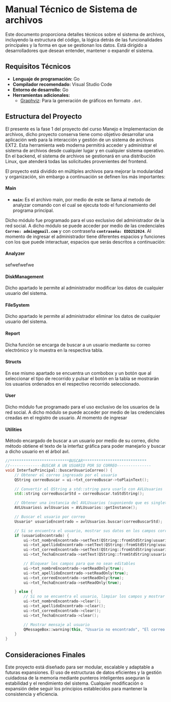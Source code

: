 # Manual Técnico de Sistema de archivos

Este documento proporciona detalles técnicos sobre el sistema de archivos, incluyendo la estructura del código, la lógica detrás de las funcionalidades principales y la forma en que se gestionan los datos. Está dirigido a desarrolladores que desean entender, mantener o expandir el sistema.

## Requisitos Técnicos

- **Lenguaje de programación:** Go
- **Compilador recomendado:** Visual Studio Code
- **Entorno de desarrollo:** Go
- **Herramientas adicionales:**
  - [Graphviz](https://graphviz.org/): Para la generación de gráficos en formato `.dot`.

## Estructura del Proyecto

El presente es la fase 1 del proyecto del curso Manejo e Implementacion de archivos, dicho proyecto conserva tiene como objetivo desarrollar una aplicación web para la interacción y gestión de un sistema de archivos EXT2. Esta herramienta web moderna permitirá acceder y administrar el sistema de archivos desde cualquier lugar y en cualquier sistema operativo. En el backend, el sistema de archivos se gestionará en una distribución Linux, que atenderá todas las solicitudes provenientes del frontend.

El proyecto está dividido en múltiples archivos para mejorar la modularidad y organización, sin embargo a continuación se definen los más importantes:

#### Main
- **`main`:** Es el archivo main, por medio de este se llama al metodo de analyzar comando con el cual se ejecuta todo el funcionamiento del programa principal.

Dicho módulo fue programado para el uso exclusivo del administrador de la red social. A dicho módulo se puede acceder por medio de las credenciales **`Correo: admin@gmail.com`** y con contraseña **`contraseña: EDD2S2024`**. Al momento de ingresar el administrador tiene diferentes espacios y funciones con los que puede interactuar, espacios que serás descritos a continuación:


#### Analyzer
sefwefwefwe

#### DiskManagement
Dicho apartado le permite al administrador modificar los datos de cualquier usuario del sistema.

#### FileSystem
Dicho apartado le permite al administrador eliminar los datos de cualquier usuario del sistema.

#### Report
Dicha función se encarga de buscar a un usuario mediante su correo electrónico y lo muestra en la respectiva tabla.

#### Structs
En ese mismo apartado se encuentra un combobox y un botón que al seleccionar el tipo de recorrido y pulsar el botón en la tabla se mostrarán los usuarios ordenados en el respectivo recorrido seleccionado.

#### User
Dicho módulo fue programado para el uso exclusivo de los usuarios de la red social. A dicho módulo se puede acceder por medio de las credenciales creadas en el registro de usuario. Al momento de ingresar 

#### Utilities 
Método encargado de buscar a un usuario por medio de su correo, dicho método obtiene el texto de la interfaz gráfica para poder manejarlo y buscar a dicho usuario en el árbol avl.

```cpp
//**************************BUSCAR****************************
//--------------BUSCAR A UN USUARIO POR SU CORREO---------------
void InterfazPrincipal::buscarUsuarioCorreo() {
    // Obtener el correo ingresado por el usuario
    QString correoBuscar = ui->txt_correoBuscar->toPlainText();

    // Convertir el QString a std::string para usarlo con AVLUsuarios
    std::string correoBuscarStd = correoBuscar.toStdString();

    // Obtener una instancia del AVLUsuarios (suponiendo que es singleton o global)
    AVLUsuarios& avlUsuarios = AVLUsuarios::getInstance();

    // Buscar el usuario por correo
    Usuario* usuarioEncontrado = avlUsuarios.buscar(correoBuscarStd);

    // Si se encuentra el usuario, mostrar sus datos en los campos correspondientes
    if (usuarioEncontrado) {
        ui->txt_nombreEncontrado->setText(QString::fromStdString(usuarioEncontrado->getNombre()));
        ui->txt_apellidoEncontrado->setText(QString::fromStdString(usuarioEncontrado->getApellidos()));
        ui->txt_correoEncontrado->setText(QString::fromStdString(usuarioEncontrado->getCorreo()));
        ui->txt_fechaEncontrada->setText(QString::fromStdString(usuarioEncontrado->getFecha()));

        // Bloquear los campos para que no sean editables
        ui->txt_nombreEncontrado->setReadOnly(true);
        ui->txt_apellidoEncontrado->setReadOnly(true);
        ui->txt_correoEncontrado->setReadOnly(true);
        ui->txt_fechaEncontrada->setReadOnly(true);

    } else {
        // Si no se encuentra el usuario, limpiar los campos y mostrar un mensaje
        ui->txt_nombreEncontrado->clear();
        ui->txt_apellidoEncontrado->clear();
        ui->txt_correoEncontrado->clear();
        ui->txt_fechaEncontrada->clear();

        // Mostrar mensaje al usuario
        QMessageBox::warning(this, "Usuario no encontrado", "El correo ingresado no corresponde a ningún usuario.");
    }
}

```


## Consideraciones Finales

Este proyecto está diseñado para ser modular, escalable y adaptable a futuras expansiones. El uso de estructuras de datos eficientes y la gestión cuidadosa de la memoria mediante punteros inteligentes aseguran la estabilidad y el rendimiento del sistema. Cualquier modificación o expansión debe seguir los principios establecidos para mantener la consistencia y eficiencia.